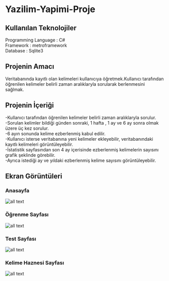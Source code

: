 # Yazilim-Yapimi-Proje
## Kullanılan Teknolojiler
Programming Language : C# <br>
Framework : metroframework <br>
Database : Sqlite3 <br>

## Projenin Amacı 
Veritabanında kayıtlı olan kelimeleri kullanıcıya öğretmek.Kullanıcı tarafından öğrenilen kelimeler belirli zaman aralıklaryla sorularak berlenmesini sağlmak.

## Projenin İçeriği
-Kullanıcı tarafından öğrenilen kelimeler belirli zaman aralıklaryla sorulur. <br>
-Sorulan kelimler bildiği günden sonraki, 1 hafta , 1 ay ve 6 ay sonra olmak üzere üç kez sorulur. <br>
-6 ayın sonunda kelime ezberlenmiş kabul edilir. <br>
-Kullanıcı isterse veritabanına yeni kelimeler ekleyebilir, veritabanındaki kayıtlı kelimeleri görüntüleyebilir. <br>
-İstatistik sayfasından son 4 ay içerisinde ezberlenmiş kelimelerin sayısını grafik şeklinde görebilir. <br>
-Ayrıca istediği ay ve yıldaki ezberlenmiş kelime sayısını görüntüleyebilir.<br>

## Ekran Görüntüleri
### Anasayfa
![all text](https://github.com/atakankar/Yazilim-Yapimi-Proje/blob/master/Screenshots/anasayfa.png?raw=true)

### Öğrenme Sayfası
![all text](https://github.com/atakankar/Yazilim-Yapimi-Proje/blob/master/Screenshots/ogren.png?raw=true)

### Test Sayfası
![all text](https://github.com/atakankar/Yazilim-Yapimi-Proje/blob/master/Screenshots/Test.png?raw=true)

### Kelime Haznesi Sayfası
![all text](https://github.com/atakankar/Yazilim-Yapimi-Proje/blob/master/Screenshots/G%C3%B6r%C3%BCnt%C3%BCle.png?raw=true)


